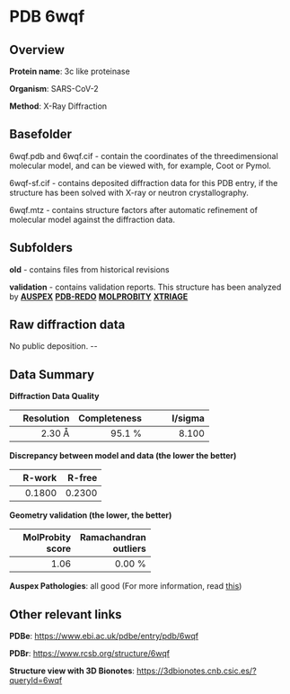 # PDB 6wqf

## Overview

**Protein name**: 3c like proteinase

**Organism**: SARS-CoV-2

**Method**: X-Ray Diffraction

## Basefolder

6wqf.pdb and 6wqf.cif - contain the coordinates of the threedimensional molecular model, and can be viewed with, for example, Coot or Pymol.

6wqf-sf.cif - contains deposited diffraction data for this PDB entry, if the structure has been solved with X-ray or neutron crystallography.

6wqf.mtz - contains structure factors after automatic refinement of molecular model against the diffraction data.

## Subfolders



**old** - contains files from historical revisions

**validation** - contains validation reports. This structure has been analyzed by [**AUSPEX**](https://github.com/thorn-lab/coronavirus_structural_task_force/tree/master/pdb/3c_like_proteinase/SARS-CoV-2/6wqf/validation/auspex) [**PDB-REDO**](https://github.com/thorn-lab/coronavirus_structural_task_force/tree/master/pdb/3c_like_proteinase/SARS-CoV-2/6wqf/validation/pdb-redo) [**MOLPROBITY**](https://github.com/thorn-lab/coronavirus_structural_task_force/tree/master/pdb/3c_like_proteinase/SARS-CoV-2/6wqf/validation/molprobity) [**XTRIAGE**](https://github.com/thorn-lab/coronavirus_structural_task_force/blob/master/pdb/3c_like_proteinase/SARS-CoV-2/6wqf/validation/Xtriage_output.log) 

## Raw diffraction data

No public deposition. --<br> 

## Data Summary
**Diffraction Data Quality**

|   | Resolution | Completeness| I/sigma |
|---|-------------:|----------------:|--------------:|
|   |2.30 Å|95.1  %|<img width=50/>8.100|

**Discrepancy between model and data (the lower the better)**

|   | **R-work**| **R-free**   
|---|-------------:|----------------:|           
||  0.1800|  0.2300|

**Geometry validation (the lower, the better)**

|   |**MolProbity<br>score**| **Ramachandran<br>outliers** 
|---|-------------:|----------------:|
||  1.06|  0.00 %|

**Auspex Pathologies**: all good (For more information, read [this](https://github.com/thorn-lab/coronavirus_structural_task_force/blob/master/pdb/3c_like_proteinase/SARS-CoV-2/6wqf/validation/auspex/6wqf_auspex_comments.txt))

 



## Other relevant links 
**PDBe**:  https://www.ebi.ac.uk/pdbe/entry/pdb/6wqf
 
**PDBr**: https://www.rcsb.org/structure/6wqf 

**Structure view with 3D Bionotes**: https://3dbionotes.cnb.csic.es/?queryId=6wqf

